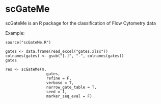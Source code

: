 # scGateMe
scGateMe is an R package for the classification of Flow Cytometry data

Example:

```
source("scGateMe.R")

gates <- data.frame(read_excel("gates.xlsx"))
colnames(gates) <- gsub("[.]", "-", colnames(gates))
gates

res <- scGateMe(m,
                  gates, 
                  refine = F,
                  verbose = T,
                  narrow_gate_table = T, 
                  seed = 1,
                  marker_seq_eval = F)
  
```
